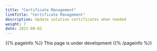```yaml
---
title: "Certificate Management"
linkTitle: "Certificate Management"
description: Update solution certificates when needed
weight: 7
date: 2021-09-02
---
```


{{% pageinfo %}}
This page is under development
{{% /pageinfo %}}